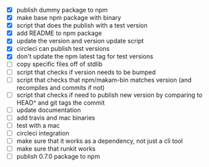 - [x] publish dummy package to npm
- [x] make base npm package with binary
- [x] script that does the publish with a test version
- [x] add README to npm package
- [x] update the version and version update script
- [x] circleci can publish test versions
- [x] don't update the npm latest tag for test versions
- [ ] copy specific files off of stdlib
- [ ] script that checks if version needs to be bumped
- [ ] script that checks that npm/makam-bin matches version (and recompiles and commits if not)
- [ ] script that checks if need to publish new version by comparing to HEAD^ and git tags the commit
- [ ] update documentation
- [ ] add travis and mac binaries
- [ ] test with a mac
- [ ] circleci integration
- [ ] make sure that it works as a dependency, not just a cli tool
- [ ] make sure that runkit works
- [ ] publish 0.7.0 package to npm
